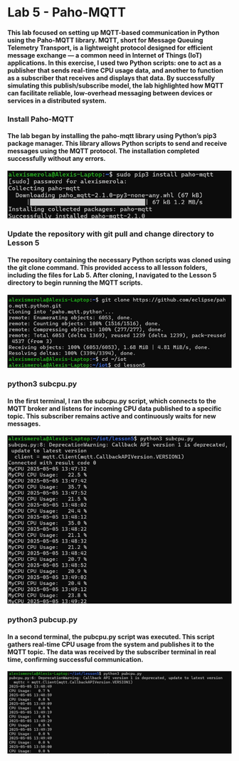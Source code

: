 # Lab 5 - Paho-MQTT
#### This lab focused on setting up MQTT-based communication in Python using the Paho-MQTT library. MQTT, short for Message Queuing Telemetry Transport, is a lightweight protocol designed for efficient message exchange — a common need in Internet of Things (IoT) applications. In this exercise, I used two Python scripts: one to act as a publisher that sends real-time CPU usage data, and another to function as a subscriber that receives and displays that data. By successfully simulating this publish/subscribe model, the lab highlighted how MQTT can facilitate reliable, low-overhead messaging between devices or services in a distributed system.


### Install Paho-MQTT
#### The lab began by installing the paho-mqtt library using Python’s pip3 package manager. This library allows Python scripts to send and receive messages using the MQTT protocol. The installation completed successfully without any errors.
![alt text](Paho-MQTT-install.jpg)

### Update the repository with git pull and change directory to Lesson 5
#### The repository containing the necessary Python scripts was cloned using the git clone command. This provided access to all lesson folders, including the files for Lab 5. After cloning, I navigated to the Lesson 5 directory to begin running the MQTT scripts.
![alt text](change_directory.jpg)

### python3 subcpu.py
#### In the first terminal, I ran the subcpu.py script, which connects to the MQTT broker and listens for incoming CPU data published to a specific topic. This subscriber remains active and continuously waits for new messages.
![alt text](subcpu.jpg)

### python3 pubcup.py
#### In a second terminal, the pubcpu.py script was executed. This script gathers real-time CPU usage from the system and publishes it to the MQTT topic. The data was received by the subscriber terminal in real time, confirming successful communication.
![alt text](pubcpu.jpg)
